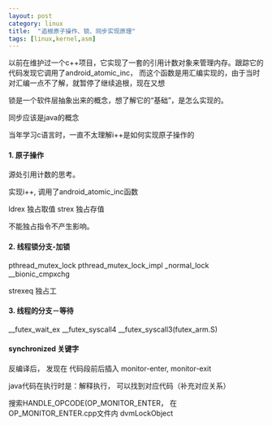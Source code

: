```yaml
---
layout: post
category: linux
title:  "追根原子操作、锁、同步实现原理"
tags: [linux,kernel,asm]
---
```


以前在维护过一个c++项目，它实现了一套的引用计数对象来管理内存。跟踪它的代码发现它调用了android_atomic_inc， 而这个函数是用汇编实现的，由于当时对汇编一点不了解，就暂停了继续追根，现在又想

锁是一个软件层抽象出来的概念，想了解它的“基础”，是怎么实现的。

同步应该是java的概念

当年学习c语言时，一直不太理解i++是如何实现原子操作的

<!-- more -->



#### 1. 原子操作

源处引用计数的思考。

实现i++, 调用了android_atomic_inc函数


ldrex 独占取值
strex 独占存值

不能独占指令不产生影响。


#### 2. 线程锁分支-加锁


pthread_mutex_lock
pthread_mutex_lock_impl
_normal_lock
__bionic_cmpxchg

strexeq 独占工


#### 3. 线程的分支－等待

__futex_wait_ex
__futex_syscall4
__futex_syscall3(futex_arm.S)

#### synchronized 关键字

反编译后， 发现在 代码段前后插入 monitor-enter, monitor-exit

java代码在执行时是：解释执行， 可以找到对应代码（补充对应关系）


搜索HANDLE_OPCODE(OP_MONITOR_ENTER， 在OP_MONITOR_ENTER.cpp文件内
dvmLockObject





